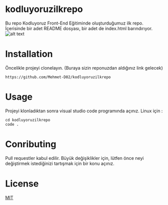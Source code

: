 # kodluyoruzilkrepo
Bu repo Kodluyoruz Front-End Eğitiminde oluşturduğumuz ilk repo. İçerisinde bir adet README dosyası, bir adet de index.html barındırıyor.
![alt text](https://binyaprak.com/images/blog_articles/1706/Kodluyoruz_Turuncu_logo_Yatay_YAZI-1.png)

# Installation
Öncelikle projeyi clonelayın. (Buraya sizin reponuzdan aldığınız link gelecek)
```
https://github.com/Mehmet-D02/kodluyoruzilkrepo

```
# Usage
Projeyi klonladıktan sonra visual studio code programında açınız.
Linux için : 

```
cd kodluyoruzilkrepo
code .
```
# Conributing
Pull requestler kabul edilir. Büyük değişiklikler için, lütfen önce neyi değiştirmek istediğinizi tartışmak için bir konu açınız.

# License
[MIT](https://choosealicense.com/licenses/mit/)